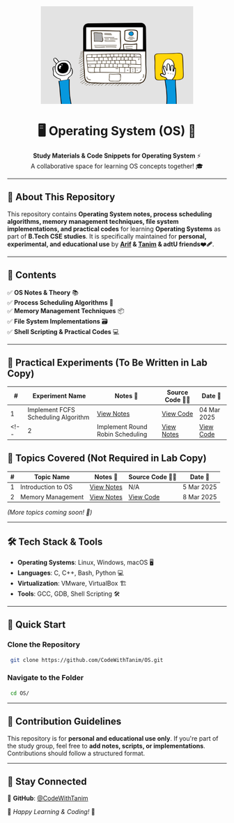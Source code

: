 <p align="center">
    <img src="https://github.com/Kaliya-Network/OS/blob/main/OS.gif" alt="Operating System Repository" style="max-width: 100%; height: auto; width: 350px;">
</p>

<h1 align="center">🖥️ Operating System (OS) 🔄</h1>
<p align="center">
    <b>Study Materials & Code Snippets for Operating System</b> ⚡<br>
    A collaborative space for learning OS concepts together! 🎓
</p>

---

## **📖 About This Repository**
This repository contains **Operating System notes, process scheduling algorithms, memory management techniques, file system implementations, and practical codes** for learning **Operating Systems** as part of **B.Tech CSE studies**. It is specifically maintained for **personal, experimental, and educational use** by **[Arif](https://github.com/Md-Arif-Ul-Islam) & [Tanim](https://github.com/CodeWithTanim)   & adtU friends❤️‍🩹**.

---

## **📌 Contents**
✅ **OS Notes & Theory** 📚  
✅ **Process Scheduling Algorithms** 🔄  
✅ **Memory Management Techniques** 📦  
✅ **File System Implementations** 🗃️  
✅ **Shell Scripting & Practical Codes** 💻  

---
## **📜 Practical Experiments** (To Be Written in Lab Copy)
| #  | Experiment Name | Notes 📖 |  Source Code 🧑‍💻 | Date 📅 |
|----|----------------------------------|---------|-----------------|-----------------|
| 1  | Implement FCFS Scheduling Algorithm | [View Notes](#) | [View Code](#) | 04 Mar 2025 |
<!-- | 2  | Implement Round Robin Scheduling | [View Notes](#) | [View Code](#) | 12 Mar 2025 |

## **📜 Topics Covered** (Not Required in Lab Copy)
| #  | Topic Name | Notes 📖 | Source Code 🧑‍💻 | Date 📅 |
|----|----------------------------------|---------|-----------------|-----------------|
| 1  | Introduction to OS | [View Notes](#) | N/A | 5 Mar 2025 |
| 2  | Memory Management | [View Notes](#) | [View Code](#) | 8 Mar 2025 | -->

*(More topics coming soon! 🚀)*

---

## **🛠️ Tech Stack & Tools**
- **Operating Systems**: Linux, Windows, macOS 🖥️  
- **Languages**: C, C++, Bash, Python 💻  
- **Virtualization**: VMware, VirtualBox 🏗️  
- **Tools**: GCC, GDB, Shell Scripting 🛠️  

---

## **🚀 Quick Start**
### **Clone the Repository**
```bash
 git clone https://github.com/CodeWithTanim/OS.git
```
### **Navigate to the Folder**
```bash
 cd OS/
```

---

## **🤝 Contribution Guidelines**
This repository is for **personal and educational use only**. If you're part of the study group, feel free to **add notes, scripts, or implementations**. Contributions should follow a structured format.

---

## **📢 Stay Connected**
🔗 **GitHub**: [@CodeWithTanim](https://github.com/CodeWithTanim)  

📌 *Happy Learning & Coding!* 🚀

